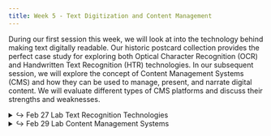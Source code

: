 ```yaml
---
title: Week 5 - Text Digitization and Content Management
---
```


During our first session this week, we will look at  into the technology behind making text digitally readable. Our historic postcard collection provides the perfect case study for exploring both Optical Character Recognition (OCR) and Handwritten Text Recognition (HTR) technologies. In our subsequent session, we will explore the concept of Content Management Systems (CMS) and how they can be used to manage, present, and narrate digital content. We will evaluate different types of CMS platforms and discuss their strengths and weaknesses.

<details>
  <summary class="session-summary">
    <span class="arrow">↪</span>
    <span class="date-label">Feb 27</span>
    <span class="label label-red">Lab</span>
    <span class="session-title">Text Recognition Technologies</span>
  </summary>
  <div markdown="1">
- Slides (_coming soon_)
- Pre-Class Reflection:
  - [Terras, Melissa. “The Role of the Library When Computers Can Read: Critically Adopting Handwritten Text Recognition (HTR) Technologies to Support Research.”](https://app.perusall.com/courses/introdh24/terras-2022-the-role-of-the-library-when-computers-can-read-c-404383324) _The Rise of AI_, edited by Amanda Wheatley and Sandy Hervieux, ACRL - Association of College & Research Libraries, 2022, pp. 137–48.
  <!-- - [Terras, Melissa. “Present, Not Voting: Digital Humanities in the Panopticon.”](https://app.perusall.com/courses/introdh24/terras_2012_present-not-voting) _Understanding Digital Humanities_, edited by David M. Berry, Palgrave Macmillan UK, 2012, pp. 172–90. -->
  - [Cordell, Ryan. “Q I-Jtb the Raven. Taking Dirty OCR Seriously.”](https://app.perusall.com/courses/introdh24/cordell_2017_q-i-jtb-the-raven) _Book History_, vol. 20, 2017, pp. 188–225.
  - **Post your reflection in the** <a href="https://introtodh--spring2024.slack.com/archives/C06F1KS1ULT" style="color: #ee6374;">**#reflections** </a>**channel on Slack** <a style="color: #ee6374;">**before 9:00AM on the day of our class.**</a>
</div>
</details>

<details>
  <summary class="session-summary">
    <span class="arrow">↪</span>
    <span class="date-label">Feb 29</span>
    <span class="label label-red">Lab</span>
    <span class="session-title">Content Management Systems</span>
  </summary>
  <div markdown="1">
- Slides (_coming soon_)
- Pre-Class Reflection:
</div>
</details>
